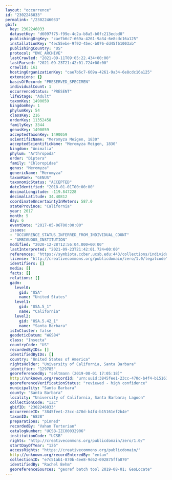 ```yaml
---
layout: "occurrence"
id: "2302246033"
permalink: "/2302246033"
gbif:
  key: 2302246033
  datasetKey: "d6097f75-f99e-4c2a-b8a5-b0fc213ecbd0"
  publishingOrgKey: "cae7b6c7-669a-4261-9a34-6e8cdc16a125"
  installationKey: "4ec55ebe-9f92-45ec-b076-dd45f61003ab"
  publishingCountry: "US"
  protocol: "DWC_ARCHIVE"
  lastCrawled: "2021-09-11T09:05:22.434+00:00"
  lastParsed: "2021-09-23T21:42:01.724+00:00"
  crawlId: 161
  hostingOrganizationKey: "cae7b6c7-669a-4261-9a34-6e8cdc16a125"
  extensions: {}
  basisOfRecord: "PRESERVED_SPECIMEN"
  individualCount: 1
  occurrenceStatus: "PRESENT"
  lifeStage: "Adult"
  taxonKey: 1490059
  kingdomKey: 1
  phylumKey: 54
  classKey: 216
  orderKey: 11352458
  familyKey: 3344
  genusKey: 1490059
  acceptedTaxonKey: 1490059
  scientificName: "Meromyza Meigen, 1830"
  acceptedScientificName: "Meromyza Meigen, 1830"
  kingdom: "Animalia"
  phylum: "Arthropoda"
  order: "Diptera"
  family: "Chloropidae"
  genus: "Meromyza"
  genericName: "Meromyza"
  taxonRank: "GENUS"
  taxonomicStatus: "ACCEPTED"
  dateIdentified: "2018-01-01T00:00:00"
  decimalLongitude: -119.847228
  decimalLatitude: 34.40812
  coordinateUncertaintyInMeters: 587.0
  stateProvince: "California"
  year: 2017
  month: 5
  day: 6
  eventDate: "2017-05-06T00:00:00"
  issues:
  - "OCCURRENCE_STATUS_INFERRED_FROM_INDIVIDUAL_COUNT"
  - "AMBIGUOUS_INSTITUTION"
  modified: "2020-12-28T12:56:04.000+00:00"
  lastInterpreted: "2021-09-23T21:42:01.724+00:00"
  references: "https://symbiota.ccber.ucsb.edu:443/collections/individual/index.php?occid=129785"
  license: "http://creativecommons.org/publicdomain/zero/1.0/legalcode"
  identifiers: []
  media: []
  facts: []
  relations: []
  gadm:
    level0:
      gid: "USA"
      name: "United States"
    level1:
      gid: "USA.5_1"
      name: "California"
    level2:
      gid: "USA.5.42_1"
      name: "Santa Barbara"
  isInCluster: false
  geodeticDatum: "WGS84"
  class: "Insecta"
  countryCode: "US"
  recordedByIDs: []
  identifiedByIDs: []
  country: "United States of America"
  rightsHolder: "University of California, Santa Barbara"
  identifier: "129785"
  georeferencedBy: "seltmann (2019-08-01 17:05:18)"
  http://unknown.org/recordId: "urn:uuid:3845fee1-23cc-470d-b4f4-b15161ef2b4e"
  georeferenceVerificationStatus: "reviewed - high confidence"
  municipality: "Santa Barbara"
  county: "Santa Barbara"
  locality: "University of California, Santa Barbara; Lagoon"
  collectionCode: "IZC"
  gbifID: "2302246033"
  occurrenceID: "3845fee1-23cc-470d-b4f4-b15161ef2b4e"
  taxonID: "6828"
  preparations: "pinned"
  recordedBy: "Vahan Terterian"
  catalogNumber: "UCSB-IZC00032906"
  institutionCode: "UCSB"
  rights: "http://creativecommons.org/publicdomain/zero/1.0/"
  startDayOfYear: "126"
  accessRights: "https://creativecommons.org/publicdomain/"
  http://unknown.org/recordEnteredBy: "entan"
  collectionID: "e7c51ab1-870b-4ee8-9d62-092875ffa870"
  identifiedBy: "Rachel Behm"
  georeferenceSources: "georef batch tool 2019-08-01; GeoLocate"
---
```

